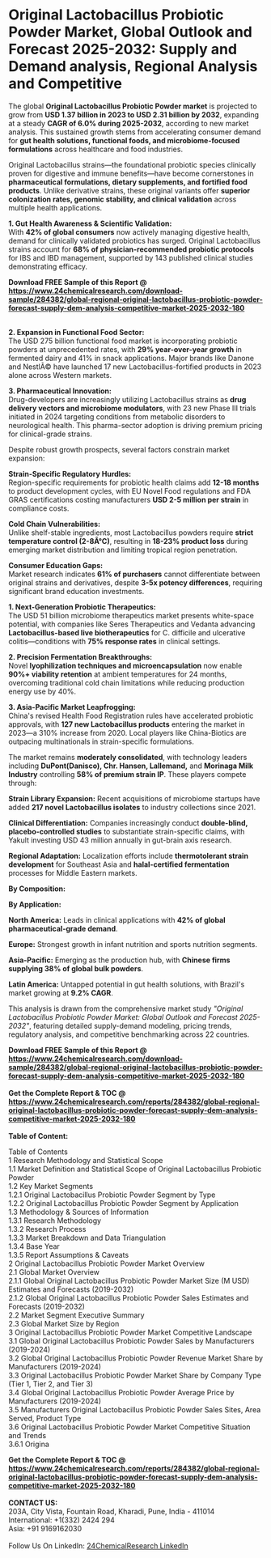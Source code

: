 <h1>Original Lactobacillus Probiotic Powder Market, Global Outlook and Forecast 2025-2032: Supply and Demand analysis, Regional Analysis and Competitive</h1><p>The global <strong>Original Lactobacillus Probiotic Powder market</strong> is projected to grow from <strong>USD 1.37 billion in 2023 to USD 2.31 billion by 2032</strong>, expanding at a steady <strong>CAGR of 6.0% during 2025-2032</strong>, according to new market analysis. This sustained growth stems from accelerating consumer demand for <strong>gut health solutions, functional foods, and microbiome-focused formulations</strong> across healthcare and food industries.</p><p>Original Lactobacillus strains—the foundational probiotic species clinically proven for digestive and immune benefits—have become cornerstones in <strong>pharmaceutical formulations, dietary supplements, and fortified food products</strong>. Unlike derivative strains, these original variants offer <strong>superior colonization rates, genomic stability, and clinical validation</strong> across multiple health applications.</p><p><strong>1. Gut Health Awareness &amp; Scientific Validation:</strong><br>
With <strong>42% of global consumers</strong> now actively managing digestive health, demand for clinically validated probiotics has surged. Original Lactobacillus strains account for <strong>68% of physician-recommended probiotic protocols</strong> for IBS and IBD management, supported by 143 published clinical studies demonstrating efficacy.</p><div><b>Download FREE Sample of this Report @ 
            <a href="https://www.24chemicalresearch.com/download-sample/284382/global-regional-original-lactobacillus-probiotic-powder-forecast-supply-dem-analysis-competitive-market-2025-2032-180">
            https://www.24chemicalresearch.com/download-sample/284382/global-regional-original-lactobacillus-probiotic-powder-forecast-supply-dem-analysis-competitive-market-2025-2032-180</a></b></div><br><p><strong>2. Expansion in Functional Food Sector:</strong><br>
The USD 275 billion functional food market is incorporating probiotic powders at unprecedented rates, with <strong>29% year-over-year growth</strong> in fermented dairy and 41% in snack applications. Major brands like Danone and NestlÃ© have launched 17 new Lactobacillus-fortified products in 2023 alone across Western markets.</p><p><strong>3. Pharmaceutical Innovation:</strong><br>
Drug-developers are increasingly utilizing Lactobacillus strains as <strong>drug delivery vectors and microbiome modulators</strong>, with 23 new Phase III trials initiated in 2024 targeting conditions from metabolic disorders to neurological health. This pharma-sector adoption is driving premium pricing for clinical-grade strains.</p><p>Despite robust growth prospects, several factors constrain market expansion:</p><p><strong>Strain-Specific Regulatory Hurdles:</strong> <br>
	Region-specific requirements for probiotic health claims add <strong>12-18 months</strong> to product development cycles, with EU Novel Food regulations and FDA GRAS certifications costing manufacturers <strong>USD 2-5 million per strain</strong> in compliance costs.</p><p><strong>Cold Chain Vulnerabilities:</strong><br>
	Unlike shelf-stable ingredients, most Lactobacillus powders require <strong>strict temperature control (2-8Â°C)</strong>, resulting in <strong>18-23% product loss</strong> during emerging market distribution and limiting tropical region penetration.</p><p><strong>Consumer Education Gaps:</strong><br>
	Market research indicates <strong>61% of purchasers</strong> cannot differentiate between original strains and derivatives, despite <strong>3-5x potency differences</strong>, requiring significant brand education investments.</p><p><strong>1. Next-Generation Probiotic Therapeutics:</strong><br>
The USD 51 billion microbiome therapeutics market presents white-space potential, with companies like Seres Therapeutics and Vedanta advancing <strong>Lactobacillus-based live biotherapeutics</strong> for C. difficile and ulcerative colitis—conditions with <strong>75% response rates</strong> in clinical settings.</p><p><strong>2. Precision Fermentation Breakthroughs:</strong><br>
Novel <strong>lyophilization techniques and microencapsulation</strong> now enable <strong>90%+ viability retention</strong> at ambient temperatures for 24 months, overcoming traditional cold chain limitations while reducing production energy use by 40%.</p><p><strong>3. Asia-Pacific Market Leapfrogging:</strong><br>
China's revised Health Food Registration rules have accelerated probiotic approvals, with <strong>127 new Lactobacillus products</strong> entering the market in 2023—a 310% increase from 2020. Local players like China-Biotics are outpacing multinationals in strain-specific formulations.</p><p>The market remains <strong>moderately consolidated</strong>, with technology leaders including <strong>DuPont(Danisco), Chr. Hansen, Lallemand,</strong> and <strong>Morinaga Milk Industry</strong> controlling <strong>58% of premium strain IP</strong>. These players compete through:</p><p><strong>Strain Library Expansion:</strong> Recent acquisitions of microbiome startups have added <strong>217 novel Lactobacillus isolates</strong> to industry collections since 2021.</p><p><strong>Clinical Differentiation:</strong> Companies increasingly conduct <strong>double-blind, placebo-controlled studies</strong> to substantiate strain-specific claims, with Yakult investing USD 43 million annually in gut-brain axis research.</p><p><strong>Regional Adaptation:</strong> Localization efforts include <strong>thermotolerant strain development</strong> for Southeast Asia and <strong>halal-certified fermentation</strong> processes for Middle Eastern markets.</p><p><strong>By Composition:</strong></p><p><strong>By Application:</strong></p><p><strong>North America:</strong> Leads in clinical applications with <strong>42% of global pharmaceutical-grade demand</strong>.</p><p><strong>Europe:</strong> Strongest growth in infant nutrition and sports nutrition segments.</p><p><strong>Asia-Pacific:</strong> Emerging as the production hub, with <strong>Chinese firms supplying 38% of global bulk powders</strong>.</p><p><strong>Latin America:</strong> Untapped potential in gut health solutions, with Brazil's market growing at <strong>9.2% CAGR</strong>.</p><p>This analysis is drawn from the comprehensive market study <em>"Original Lactobacillus Probiotic Powder Market: Global Outlook and Forecast 2025-2032"</em>, featuring detailed supply-demand modeling, pricing trends, regulatory analysis, and competitive benchmarking across 22 countries.</p><div><b>Download FREE Sample of this Report @ 
            <a href="https://www.24chemicalresearch.com/download-sample/284382/global-regional-original-lactobacillus-probiotic-powder-forecast-supply-dem-analysis-competitive-market-2025-2032-180">
            https://www.24chemicalresearch.com/download-sample/284382/global-regional-original-lactobacillus-probiotic-powder-forecast-supply-dem-analysis-competitive-market-2025-2032-180</a></b></div><br><div><b>Get the Complete Report & TOC @ 
            <a href="https://www.24chemicalresearch.com/reports/284382/global-regional-original-lactobacillus-probiotic-powder-forecast-supply-dem-analysis-competitive-market-2025-2032-180">
            https://www.24chemicalresearch.com/reports/284382/global-regional-original-lactobacillus-probiotic-powder-forecast-supply-dem-analysis-competitive-market-2025-2032-180</a></b></div><br>
            <b>Table of Content:</b><p>Table of Contents<br />
1 Research Methodology and Statistical Scope<br />
1.1 Market Definition and Statistical Scope of Original Lactobacillus Probiotic Powder<br />
1.2 Key Market Segments<br />
1.2.1 Original Lactobacillus Probiotic Powder Segment by Type<br />
1.2.2 Original Lactobacillus Probiotic Powder Segment by Application<br />
1.3 Methodology & Sources of Information<br />
1.3.1 Research Methodology<br />
1.3.2 Research Process<br />
1.3.3 Market Breakdown and Data Triangulation<br />
1.3.4 Base Year<br />
1.3.5 Report Assumptions & Caveats<br />
2 Original Lactobacillus Probiotic Powder Market Overview<br />
2.1 Global Market Overview<br />
2.1.1 Global Original Lactobacillus Probiotic Powder Market Size (M USD) Estimates and Forecasts (2019-2032)<br />
2.1.2 Global Original Lactobacillus Probiotic Powder Sales Estimates and Forecasts (2019-2032)<br />
2.2 Market Segment Executive Summary<br />
2.3 Global Market Size by Region<br />
3 Original Lactobacillus Probiotic Powder Market Competitive Landscape<br />
3.1 Global Original Lactobacillus Probiotic Powder Sales by Manufacturers (2019-2024)<br />
3.2 Global Original Lactobacillus Probiotic Powder Revenue Market Share by Manufacturers (2019-2024)<br />
3.3 Original Lactobacillus Probiotic Powder Market Share by Company Type (Tier 1, Tier 2, and Tier 3)<br />
3.4 Global Original Lactobacillus Probiotic Powder Average Price by Manufacturers (2019-2024)<br />
3.5 Manufacturers Original Lactobacillus Probiotic Powder Sales Sites, Area Served, Product Type<br />
3.6 Original Lactobacillus Probiotic Powder Market Competitive Situation and Trends<br />
3.6.1 Origina</p><div><b>Get the Complete Report & TOC @ 
            <a href="https://www.24chemicalresearch.com/reports/284382/global-regional-original-lactobacillus-probiotic-powder-forecast-supply-dem-analysis-competitive-market-2025-2032-180">
            https://www.24chemicalresearch.com/reports/284382/global-regional-original-lactobacillus-probiotic-powder-forecast-supply-dem-analysis-competitive-market-2025-2032-180</a></b></div><br><b>CONTACT US:</b><br>
            203A, City Vista, Fountain Road, Kharadi, Pune, India - 411014<br>
            International: +1(332) 2424 294<br>
            Asia: +91 9169162030 <br><br>
            Follow Us On LinkedIn: <a href="https://www.linkedin.com/company/24chemicalresearch/">24ChemicalResearch LinkedIn</a>
